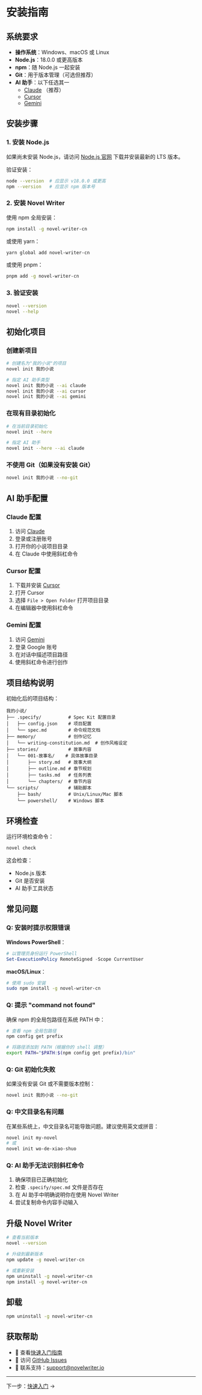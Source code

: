 # 安装指南

## 系统要求

- **操作系统**：Windows、macOS 或 Linux
- **Node.js**：18.0.0 或更高版本
- **npm**：随 Node.js 一起安装
- **Git**：用于版本管理（可选但推荐）
- **AI 助手**：以下任选其一
  - [Claude](https://claude.ai) （推荐）
  - [Cursor](https://cursor.sh)
  - [Gemini](https://gemini.google.com)

## 安装步骤

### 1. 安装 Node.js

如果尚未安装 Node.js，请访问 [Node.js 官网](https://nodejs.org/) 下载并安装最新的 LTS 版本。

验证安装：
```bash
node --version  # 应显示 v18.0.0 或更高
npm --version   # 应显示 npm 版本号
```

### 2. 安装 Novel Writer

使用 npm 全局安装：

```bash
npm install -g novel-writer-cn
```

或使用 yarn：

```bash
yarn global add novel-writer-cn
```

或使用 pnpm：

```bash
pnpm add -g novel-writer-cn
```

### 3. 验证安装

```bash
novel --version
novel --help
```

## 初始化项目

### 创建新项目

```bash
# 创建名为"我的小说"的项目
novel init 我的小说

# 指定 AI 助手类型
novel init 我的小说 --ai claude
novel init 我的小说 --ai cursor
novel init 我的小说 --ai gemini
```

### 在现有目录初始化

```bash
# 在当前目录初始化
novel init --here

# 指定 AI 助手
novel init --here --ai claude
```

### 不使用 Git（如果没有安装 Git）

```bash
novel init 我的小说 --no-git
```

## AI 助手配置

### Claude 配置

1. 访问 [Claude](https://claude.ai)
2. 登录或注册账号
3. 打开你的小说项目目录
4. 在 Claude 中使用斜杠命令

### Cursor 配置

1. 下载并安装 [Cursor](https://cursor.sh)
2. 打开 Cursor
3. 选择 `File > Open Folder` 打开项目目录
4. 在编辑器中使用斜杠命令

### Gemini 配置

1. 访问 [Gemini](https://gemini.google.com)
2. 登录 Google 账号
3. 在对话中描述项目路径
4. 使用斜杠命令进行创作

## 项目结构说明

初始化后的项目结构：

```
我的小说/
├── .specify/          # Spec Kit 配置目录
│   ├── config.json    # 项目配置
│   └── spec.md        # 命令规范文档
├── memory/            # 创作记忆
│   └── writing-constitution.md  # 创作风格设定
├── stories/           # 故事内容
│   └── 001-故事名/    # 具体故事目录
│       ├── story.md   # 故事大纲
│       ├── outline.md # 章节规划
│       ├── tasks.md   # 任务列表
│       └── chapters/  # 章节内容
└── scripts/           # 辅助脚本
    ├── bash/          # Unix/Linux/Mac 脚本
    └── powershell/    # Windows 脚本
```

## 环境检查

运行环境检查命令：

```bash
novel check
```

这会检查：
- Node.js 版本
- Git 是否安装
- AI 助手工具状态

## 常见问题

### Q: 安装时提示权限错误

**Windows PowerShell**：
```powershell
# 以管理员身份运行 PowerShell
Set-ExecutionPolicy RemoteSigned -Scope CurrentUser
```

**macOS/Linux**：
```bash
# 使用 sudo 安装
sudo npm install -g novel-writer-cn
```

### Q: 提示 "command not found"

确保 npm 的全局包路径在系统 PATH 中：

```bash
# 查看 npm 全局包路径
npm config get prefix

# 将路径添加到 PATH（根据你的 shell 调整）
export PATH="$PATH:$(npm config get prefix)/bin"
```

### Q: Git 初始化失败

如果没有安装 Git 或不需要版本控制：

```bash
novel init 我的小说 --no-git
```

### Q: 中文目录名有问题

在某些系统上，中文目录名可能导致问题。建议使用英文或拼音：

```bash
novel init my-novel
# 或
novel init wo-de-xiao-shuo
```

### Q: AI 助手无法识别斜杠命令

1. 确保项目已正确初始化
2. 检查 `.specify/spec.md` 文件是否存在
3. 在 AI 助手中明确说明你在使用 Novel Writer
4. 尝试复制命令内容手动输入

## 升级 Novel Writer

```bash
# 查看当前版本
novel --version

# 升级到最新版本
npm update -g novel-writer-cn

# 或重新安装
npm uninstall -g novel-writer-cn
npm install -g novel-writer-cn
```

## 卸载

```bash
npm uninstall -g novel-writer-cn
```

## 获取帮助

- 📖 查看[快速入门指南](quickstart.md)
- 💬 访问 [GitHub Issues](https://github.com/wordflowlab/novel-writer/issues)
- 📧 联系支持：support@novelwriter.io

---

下一步：[快速入门](quickstart.md) →